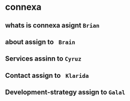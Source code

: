 # connexa
## whats is connexa asignt `Brian` 









## about assign to ` Brain`



## Services assinn to `Cyruz`

## Contact assign to ` Klarida`


## Development-strategy  assign to `Galal`